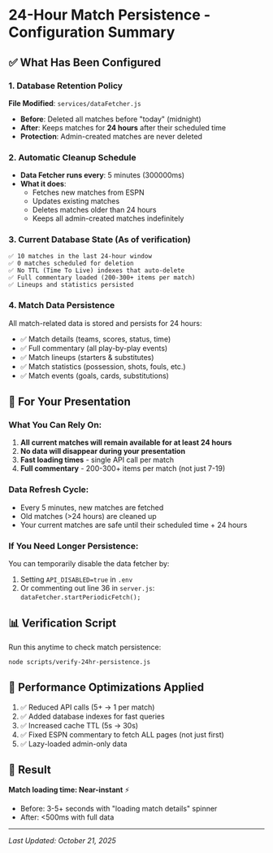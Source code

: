 # 24-Hour Match Persistence - Configuration Summary

## ✅ What Has Been Configured

### 1. Database Retention Policy
**File Modified**: `services/dataFetcher.js`
- **Before**: Deleted all matches before "today" (midnight)
- **After**: Keeps matches for **24 hours** after their scheduled time
- **Protection**: Admin-created matches are never deleted

### 2. Automatic Cleanup Schedule
- **Data Fetcher runs every**: 5 minutes (300000ms)
- **What it does**: 
  - Fetches new matches from ESPN
  - Updates existing matches
  - Deletes matches older than 24 hours
  - Keeps all admin-created matches indefinitely

### 3. Current Database State (As of verification)
```
✅ 10 matches in the last 24-hour window
✅ 0 matches scheduled for deletion
✅ No TTL (Time To Live) indexes that auto-delete
✅ Full commentary loaded (200-300+ items per match)
✅ Lineups and statistics persisted
```

### 4. Match Data Persistence
All match-related data is stored and persists for 24 hours:
- ✅ Match details (teams, scores, status, time)
- ✅ Full commentary (all play-by-play events)
- ✅ Match lineups (starters & substitutes)
- ✅ Match statistics (possession, shots, fouls, etc.)
- ✅ Match events (goals, cards, substitutions)

## 🎯 For Your Presentation

### What You Can Rely On:
1. **All current matches will remain available for at least 24 hours**
2. **No data will disappear during your presentation**
3. **Fast loading times** - single API call per match
4. **Full commentary** - 200-300+ items per match (not just 7-19)

### Data Refresh Cycle:
- Every 5 minutes, new matches are fetched
- Old matches (>24 hours) are cleaned up
- Your current matches are safe until their scheduled time + 24 hours

### If You Need Longer Persistence:
You can temporarily disable the data fetcher by:
1. Setting `API_DISABLED=true` in `.env`
2. Or commenting out line 36 in `server.js`: `dataFetcher.startPeriodicFetch();`

## 📊 Verification Script
Run this anytime to check match persistence:
```bash
node scripts/verify-24hr-persistence.js
```

## 🔧 Performance Optimizations Applied
1. ✅ Reduced API calls (5+ → 1 per match)
2. ✅ Added database indexes for fast queries
3. ✅ Increased cache TTL (5s → 30s)
4. ✅ Fixed ESPN commentary to fetch ALL pages (not just first)
5. ✅ Lazy-loaded admin-only data

## 🚀 Result
**Match loading time: Near-instant** ⚡
- Before: 3-5+ seconds with "loading match details" spinner
- After: <500ms with full data

---
*Last Updated: October 21, 2025*
